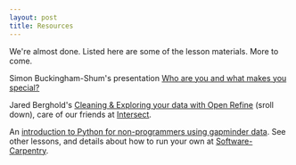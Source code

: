```yaml
---
layout: post
title: Resources
---
```


We're almost done. Listed here are some of the lesson materials. More to come.

Simon Buckingham-Shum's presentation [Who are you and what makes you special?](https://dl.dropboxusercontent.com/u/15264330/talks/SBS_Keynote_Library_Data_Carpentry2016.pdf)

Jared Berghold's [Cleaning & Exploring your data with Open Refine](http://www.intersect.org.au/course-resources) (sroll down), care of our friends at [Intersect](http://www.intersect.org.au/).

An [introduction to Python for non-programmers using gapminder data](https://swcarpentry.github.io/python-novice-gapminder/). See other lessons, and details about how to run your own at [Software-Carpentry](http://software-carpentry.org/). 
